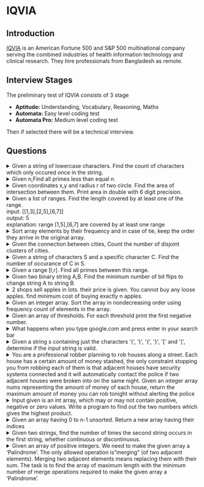 # IQVIA

## Introduction
[IQVIA](https://www.iqvia.com/) is an American Fortune 500 and S&P 500 multinational company serving the combined industries of health information technology and clinical research. They hire professionals from Bangladesh as remote.
## Interview Stages
The preliminary test of IQVIA consists of 3 stage

- **Aptitude:** Understanding, Vocabulary, Reasoning, Maths
- **Automata:** Easy level coding test
- **Automata Pro:** Medium level coding test

Then if selected there will be a technical interview. 

## Questions

<details>
<summary>
Given a string of lowercase characters. Find the count of characters which only occured once in the string.
</summary>
<hr>
[Answer]
</details>

<details>
<summary>
Given n,Find all primes less than equal n.
</summary>
<hr>
[Answer]
</details>

<details>
<summary>
Given coordinates x,y and radius r of two circle. Find the area of intersection between them. Print area in double with 6 digit precision.
</summary>
<hr>
[Answer]
</details>

<details>
<summary>
Given a list of ranges. Find the length covered by at least one of the range. <br>
input: [[1,3],[2,5],[6,7]] <br>
output: 5 <br>
explanation: range [1,5],[6,7] are covered by at least one range
</summary>
<hr>
[Answer]
</details>

<details>
<summary>
Sort array elements by their frequency and in case of tie, keep the order they arrive in the original array.
</summary>
<hr>
[Answer]
</details>

<details>
<summary>
Given the connection between cities, Count the number of disjoint clusters of cities.
</summary>
<hr>
[Answer]
</details>

<details>
<summary>
Given a string of characters S and a specific character C. Find the number of occurance of C in S.
</summary>
<hr>
[Answer]
</details>

<details>
<summary>
Given a range [l,r]. Find all primes between this range. 
</summary>
<hr>
[Answer]
</details>

<details>
<summary>
Given two binary string A,B. Find the minimum number of bit flips to change string A to string B.
</summary>
<hr>
[Answer]
</details>

<details>
<summary>
2 shops sell apples in lots. their price is given. You cannot buy any loose apples. find minimum cost of buying exactly n apples.
</summary>
<hr>
[Answer]
</details>

<details>
<summary>
Given an integer array. Sort the array in nondecreasing order using frequency count of elements in the array. 
</summary>
<hr>
[Answer]
</details>

<details>
<summary>
Given an array of thresholds. For each threshold print the first negative number.
</summary>
<hr>
[Answer]
</details>

<details>
<summary>
What happens when you type google.com and press enter in your search bar
</summary>
<hr>

This is a very important question and aims to check the knowledge of networking. A very thorough explanation of this question is answere here in [What Happens When](https://github.com/alex/what-happens-when)

</details>

<details>
<summary>
Given a string s containing just the characters '(', ')', '{', '}', '[' and ']', determine if the input string is valid.
</summary>
<hr>
https://leetcode.com/problems/valid-parentheses/

</details>

<details>
<summary>
You are a professional robber planning to rob houses along a street. Each house has a certain amount of money stashed, the only constraint stopping you from robbing each of them is that adjacent houses have security systems connected and it will automatically contact the police if two adjacent houses were broken into on the same night.
Given an integer array nums representing the amount of money of each house, return the maximum amount of money you can rob tonight without alerting the police
</summary>
<hr>
https://leetcode.com/problems/house-robber/

</details>

<details>
<summary>
Input given is an int array, which may or may not contain positive, negative or zero values. Write a program to find out the two numbers which gives the highest product. 
</summary>
<hr>
https://www.geeksforgeeks.org/return-a-pair-with-maximum-product-in-array-of-integers/
</details>

<details>
<summary>
Given an array having 0 to n-1 unsorted. Return a new array having their indices 
</summary>
<hr>
[Answer]
</details>

<details>
<summary>
Given two strings, find the number of times the second string occurs in the first string, whether continuous or discontinuous. 
</summary>
<hr>
https://www.geeksforgeeks.org/find-number-times-string-occurs-given-string/
</details>

<details>
<summary>
Given an array of positive integers. We need to make the given array a ‘Palindrome’. The only allowed operation is”merging” (of two adjacent elements). Merging two adjacent elements means replacing them with their sum. The task is to find the array of maximum length with the minimum number of merge operations required to make the given array a ‘Palindrome’. 
</summary>
<hr>
https://www.geeksforgeeks.org/find-minimum-number-of-merge-operations-to-make-an-array-palindrome/
</details>
